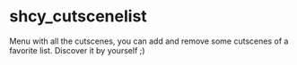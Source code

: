 # shcy_cutscenelist
Menu with all the cutscenes, you can add and remove some cutscenes of a favorite list. Discover it by yourself ;)
